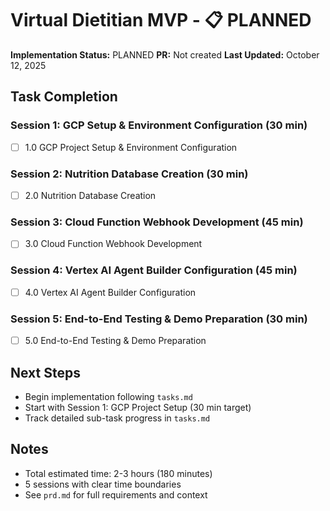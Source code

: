 # Virtual Dietitian MVP - 📋 PLANNED

**Implementation Status:** PLANNED
**PR:** Not created
**Last Updated:** October 12, 2025

## Task Completion

### Session 1: GCP Setup & Environment Configuration (30 min)
- [ ] 1.0 GCP Project Setup & Environment Configuration

### Session 2: Nutrition Database Creation (30 min)
- [ ] 2.0 Nutrition Database Creation

### Session 3: Cloud Function Webhook Development (45 min)
- [ ] 3.0 Cloud Function Webhook Development

### Session 4: Vertex AI Agent Builder Configuration (45 min)
- [ ] 4.0 Vertex AI Agent Builder Configuration

### Session 5: End-to-End Testing & Demo Preparation (30 min)
- [ ] 5.0 End-to-End Testing & Demo Preparation

## Next Steps
- Begin implementation following `tasks.md`
- Start with Session 1: GCP Project Setup (30 min target)
- Track detailed sub-task progress in `tasks.md`

## Notes
- Total estimated time: 2-3 hours (180 minutes)
- 5 sessions with clear time boundaries
- See `prd.md` for full requirements and context
